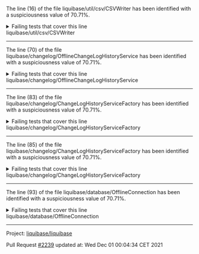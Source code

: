 The line (16) of the file liquibase/util/csv/CSVWriter has been identified with a suspiciousness value of 70.71%.

<details>
     <summary>Failing tests that cover this line</summary>

- `liquibase.changelog.OfflineChangeLogHistoryServiceTest#testNewCsvFileDeletion`
- `liquibase.changelog.OfflineChangeLogHistoryServiceTest#testInitOfflineWithOutputLiquibaseSqlAndNoDdl`
- `liquibase.changelog.OfflineChangeLogHistoryServiceTest#testInitOfflineWithOutputLiquibaseSql`
</details>
liquibase/util/csv/CSVWriter

**********************************

The line (70) of the file liquibase/changelog/OfflineChangeLogHistoryService has been identified with a suspiciousness value of 70.71%.

<details>
     <summary>Failing tests that cover this line</summary>

- `liquibase.changelog.OfflineChangeLogHistoryServiceTest#testNewCsvFileDeletion`
- `liquibase.changelog.OfflineChangeLogHistoryServiceTest#testInitOfflineWithOutputLiquibaseSqlAndNoDdl`
- `liquibase.changelog.OfflineChangeLogHistoryServiceTest#testInitOfflineWithOutputLiquibaseSql`
</details>
liquibase/changelog/OfflineChangeLogHistoryService

**********************************

The line (83) of the file liquibase/changelog/ChangeLogHistoryServiceFactory has been identified with a suspiciousness value of 70.71%.

<details>
     <summary>Failing tests that cover this line</summary>

- `liquibase.changelog.OfflineChangeLogHistoryServiceTest#testNewCsvFileDeletion`
- `liquibase.changelog.OfflineChangeLogHistoryServiceTest#testInitOfflineWithOutputLiquibaseSqlAndNoDdl`
- `liquibase.changelog.OfflineChangeLogHistoryServiceTest#testInitOfflineWithOutputLiquibaseSql`
</details>
liquibase/changelog/ChangeLogHistoryServiceFactory

**********************************

The line (85) of the file liquibase/changelog/ChangeLogHistoryServiceFactory has been identified with a suspiciousness value of 70.71%.

<details>
     <summary>Failing tests that cover this line</summary>

- `liquibase.changelog.OfflineChangeLogHistoryServiceTest#testNewCsvFileDeletion`
- `liquibase.changelog.OfflineChangeLogHistoryServiceTest#testInitOfflineWithOutputLiquibaseSqlAndNoDdl`
- `liquibase.changelog.OfflineChangeLogHistoryServiceTest#testInitOfflineWithOutputLiquibaseSql`
</details>
liquibase/changelog/ChangeLogHistoryServiceFactory

**********************************

The line (93) of the file liquibase/database/OfflineConnection has been identified with a suspiciousness value of 70.71%.

<details>
     <summary>Failing tests that cover this line</summary>

- `liquibase.changelog.OfflineChangeLogHistoryServiceTest#testNewCsvFileDeletion`
- `liquibase.changelog.OfflineChangeLogHistoryServiceTest#testInitOfflineWithOutputLiquibaseSqlAndNoDdl`
- `liquibase.changelog.OfflineChangeLogHistoryServiceTest#testInitOfflineWithOutputLiquibaseSql`
</details>
liquibase/database/OfflineConnection

**********************************

Project: [liquibase/liquibase](https://github.com/liquibase/liquibase)

Pull Request [#2239](https://github.com/liquibase/liquibase/pull/2239) updated at: Wed Dec 01 00:04:34 CET 2021